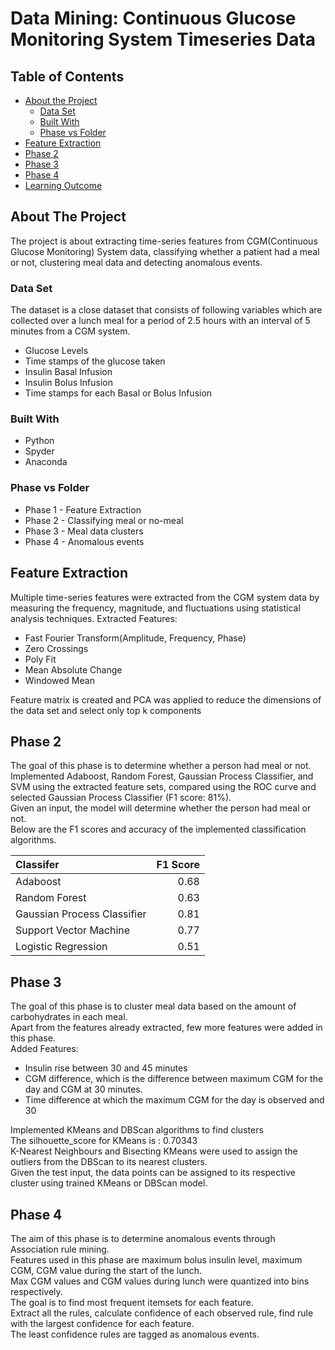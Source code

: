 # Data Mining: Continuous Glucose Monitoring System Timeseries Data
<!-- TABLE OF CONTENTS -->
## Table of Contents

  * [About the Project](#about-the-project)
    * [Data Set](#data-set)
    * [Built With](#built-with)
    * [Phase vs Folder](#phase-vs-folder)
  * [Feature Extraction](#feature-extraction)
  * [Phase 2](#phase-2)
  * [Phase 3](#phase-3)
  * [Phase 4](#phase-4)
  * [Learning Outcome](#learning-outcome)

<!-- ABOUT THE PROJECT -->
## About The Project
The project is about extracting time-series features from CGM(Continuous Glucose Monitoring) System data, classifying whether a patient had a meal or not, clustering meal data  and detecting anomalous events.

### Data Set
The dataset is a close dataset that consists of following variables which are collected over a lunch meal for a period of 2.5 hours with an interval of 5 minutes from a CGM system.</br>
* Glucose Levels
* Time stamps of the glucose taken
* Insulin Basal Infusion
* Insulin Bolus Infusion
* Time stamps for each Basal or Bolus Infusion

### Built With
* Python
* Spyder
* Anaconda
### Phase vs Folder
* Phase 1 - Feature Extraction
* Phase 2 - Classifying meal or no-meal
* Phase 3 - Meal data clusters
* Phase 4 - Anomalous events

## Feature Extraction
Multiple time-series features were extracted from the CGM system data by measuring the frequency, magnitude, and fluctuations using statistical analysis techniques.
Extracted Features:</br>
* Fast Fourier Transform(Amplitude, Frequency, Phase)
* Zero Crossings
* Poly Fit
* Mean Absolute Change
* Windowed Mean</br>

Feature matrix is created and PCA was applied to reduce the dimensions of the data set and select only top k components

## Phase 2
The goal of this phase is to determine whether a person had meal or not. <br/>
Implemented Adaboost, Random Forest, Gaussian Process Classifier, and SVM using the extracted feature sets, compared using the ROC curve and selected Gaussian Process Classifier (F1 score: 81%). <br/>
Given an input, the model will determine whether the person had meal or not. <br/>
Below are the F1 scores and accuracy of the implemented classification algorithms.</br>

| Classifer | F1 Score |
| :---         |            ---: |
| Adaboost   | 0.68    |
| Random Forest    | 0.63      |
| Gaussian Process Classifier    |  0.81    |
| Support Vector Machine    |  0.77     |
| Logistic Regression    |  0.51      |

## Phase 3
The goal of this phase is to cluster meal data based on the amount of carbohydrates in each meal. <br/>
Apart from the features already extracted, few more features were added in this phase.<br/>
Added Features:
* Insulin rise between 30 and 45 minutes
* CGM difference, which is the difference between maximum CGM for the day and CGM at 30 minutes.
* Time difference at which the maximum CGM for the day is observed and 30<br/>

Implemented KMeans and DBScan algorithms to find clusters<br/>
The silhouette_score for KMeans is : 0.70343</br>
K-Nearest Neighbours and Bisecting KMeans were used to assign the outliers from the DBScan to its nearest clusters.</br>
Given the test input, the data points can be assigned to its respective cluster using trained KMeans or DBScan model.

## Phase 4
The aim of this phase is to determine anomalous events through Association rule mining.  
Features used in this phase are maximum bolus insulin level, maximum CGM, CGM value during the start of the lunch.  
Max CGM values and CGM values during lunch were quantized into bins respectively.  
The goal is to find most frequent itemsets for each feature.  
Extract all the rules, calculate confidence of each observed rule, find rule with the largest confidence for each feature.    
The least confidence rules are tagged as anomalous events.  
